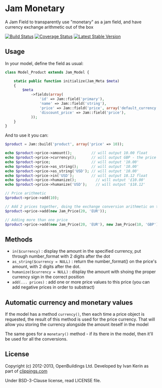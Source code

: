 # Jam Monetary

A Jam Field to transparently use "monetary" as a jam field, and have currency exchange arithmetic out of the box

[![Build Status](https://travis-ci.org/OpenBuildings/jam-monetary.png?branch=master)](https://travis-ci.org/OpenBuildings/jam-monetary)
[![Coverage Status](https://coveralls.io/repos/OpenBuildings/jam-monetary/badge.png?branch=master)](https://coveralls.io/r/OpenBuildings/jam-monetary?branch=master)
[![Latest Stable Version](https://poser.pugx.org/openbuildings/jam-monetary/v/stable.png)](https://packagist.org/packages/openbuildings/jam-monetary)

## Usage

In your model, define the field as usual:

```php
class Model_Product extends Jam_Model {

	static public function initialize(Jam_Meta $meta)
	{
		$meta
			->fields(array(
				'id' => Jam::field('primary'),
				'name' => Jam::field('string'),
				'price' => Jam::field('price', array('default_currency' => 'GBP')),
				'discount_price' => Jam::field('price'),
			));
	}
}
```

And to use it you can:

```php
$product = Jam::build('product', array('price' => 10));

echo $product->price->amount();         // will output 10.00 float
echo $product->price->currency();       // will output GBP - the price currency
echo $product->price;                   // will output '10.00'
echo $product->price->as_string();      // will output '10.00'
echo $product->price->as_string('USD'); // will output '10.00'
echo $product->price->in('USD');        // will output 18.12 float
echo $product->price->humanize();         // will output '£10.00'
echo $product->price->humanize('USD');    // will output '$18.12'

// Price arithmetic
$product->price->add(10);

// Add 2 prices together, doing the exchange conversion arithmetic on the fly
$product->price->add(new Jam_Price(20, 'EUR'));

// Adding more than one price
$product->price->add(new Jam_Price(20, 'EUR'), new Jam_Price(10, 'GBP'), 12.32);
```

## Methods

- ``in($currency)`` : display the amount in the specified currency, put through number_format with 2 digits after the dot
- ``as_string($currency = NULL)`` : return the number_format() on the price's amount, with 2 digits after the dot.
- ``humanize($currency = NULL)`` : display the amount with shoing the proper currency sign in the correct position
- ``add(... prices)`` : add one or more price values to this price (you can add negative prices in order to substract)

## Automatic currency and monetary values

If the model has a method ``currency()``, then each time a price object is requested, the result of this method is used for the price currency. That will allow you storing the currency alongside the amount iteself in the model

The same goes for a ``monetary()`` method - if its there in the model, then it'll be used for all the conversions. 

## License

Copyright (c) 2012-2013, OpenBuildings Ltd. Developed by Ivan Kerin as part of [clippings.com](http://clippings.com)

Under BSD-3-Clause license, read LICENSE file.

